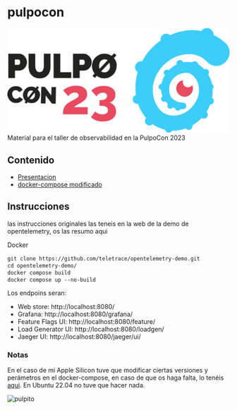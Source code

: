 # pulpocon
![PulpoCon](img/logoHoriz.svg)
Material para el taller de observabilidad en la PulpoCon 2023

## Contenido
* [Presentacion](https://github.com/marromang/pulpocon/docs/presentacion)
* [docker-compose modificado](https://github.com/marromang/pulpocon/config/docker-compose.yml)

## Instrucciones
las instrucciones originales las teneis en la web de la demo de opentelemetry, os las resumo aqui

Docker

```
git clone https://github.com/teletrace/opentelemetry-demo.git
cd opentelemetry-demo/
docker compose build
docker compose up --no-build
```

Los endpoins seran:
* Web store: http://localhost:8080/
* Grafana: http://localhost:8080/grafana/
* Feature Flags UI: http://localhost:8080/feature/
* Load Generator UI: http://localhost:8080/loadgen/
* Jaeger UI: http://localhost:8080/jaeger/ui/

### Notas
En el caso de mi Apple Silicon tuve que modificar ciertas versiones y perámetros en el docker-compose, en caso de que os haga falta, lo tenéis [aqui](https://github.com/marromang/pulpocon/config/docker-compose.yml).
En Ubuntu 22.04 no tuve que hacer nada.

![pulpito](img/pulpi.png)